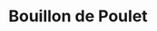 ---
layout: recette
categories: [recettes]
hidden: false
lang: fr
sitemap: true
title: Bouillon de Poulet
type: condiment
recettes:
  Classique:
    ingredients: 
      - nom: carcasse de poulet
      - nom: carottes
        qte: 2
      - nom: oignons
        qte: 2
      - nom: poireau
        qte: 1
      - nom: ail
        qte: 4
        unite: gousses
      - nom: herbes
      - nom: poivre
        qte: 10
        unite: grains
      - nom: clous de girofle
        qte: 2
    etapes:
      - label: Préparation
        details:
          - Découper grossièrement les légumes
          - Mettre tous les ingrédients dans une cocotte
          - Recouvrir d'eau
      - label: Cuisson
        emoji: 🔥
        details: 
          - Porter à ébullition
          - Baisser le feu
          - Laisser mijoter (ne pas couvrir) pendant une heure minimum 
      - label: Embouteillage
        details:
          - Passer le tout dans une passoire
          - Embouteiller le bouillon
          - Manger les légumes
notes:
  - "Conservation : Se conserve 4 jours au réfrigérateur. Peut être congelé"
  - "Utilisations : risotto, soupe de vermicelles, fond de volaille, ..."
  - "Sauce au jus de volaille : Réduire dans une casserole avec une cuillère à soupe de farine"
---